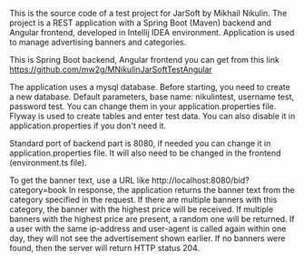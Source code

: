 This is the source code of a test project for JarSoft by Mikhail Nikulin.
The project is a REST application with a Spring Boot (Maven) backend and Angular frontend, developed in Intellij IDEA environment.
Application is used to manage advertising banners and categories.

This is Spring Boot backend, Angular frontend you can get from this link https://github.com/mw2g/MNikulinJarSoftTestAngular

The application uses a mysql database. Before starting, you need to create a new database. 
Default parameters, base name: nikulintest, username test, password test. You can change them in your application.properties file. 
Flyway is used to create tables and enter test data. You can also disable it in application.properties if you don't need it.

Standard port of backend part is 8080, if needed you can change it in application.properties file. 
It will also need to be changed in the frontend (environment.ts file).

To get the banner text, use a URL like http://localhost:8080/bid?category=book
In response, the application returns the banner text from the category specified in the request. 
If there are multiple banners with this category, the banner with the highest price will be received. 
If multiple banners with the highest price are present, a random one will be returned. 
If a user with the same ip-address and user-agent is called again within one day, they will not see the advertisement shown earlier.
If no banners were found, then the server will return HTTP status 204.
